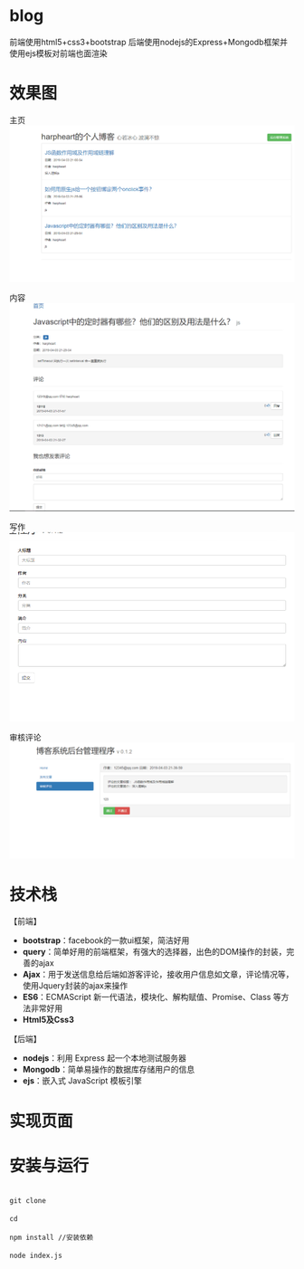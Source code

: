# blog
前端使用html5+css3+bootstrap 后端使用nodejs的Express+Mongodb框架并使用ejs模板对前端也面渲染

# 效果图

主页
![image](https://github.com/harpheart/tu/blob/master/zy.png)

内容
![image](https://github.com/harpheart/tu/blob/master/nr.png)

写作
![image](https://github.com/harpheart/tu/blob/master/xwz.png)

审核评论
![image](https://github.com/harpheart/tu/blob/master/pl.png)

# 技术栈
【前端】
+ **bootstrap**：facebook的一款ui框架，简洁好用
+ **query**：简单好用的前端框架，有强大的选择器，出色的DOM操作的封装，完善的ajax
+ **Ajax**：用于发送信息给后端如游客评论，接收用户信息如文章，评论情况等，使用Jquery封装的ajax来操作
+ **ES6**：ECMAScript 新一代语法，模块化、解构赋值、Promise、Class 等方法非常好用
+ **Html5及Css3**

【后端】
+ **nodejs**：利用 Express 起一个本地测试服务器
+ **Mongodb**：简单易操作的数据库存储用户的信息
+ **ejs**：嵌入式 JavaScript 模板引擎
# 实现页面
# 安装与运行
<pre><code>
git clone 

cd 

npm install //安装依赖

node index.js
</pre></code>
